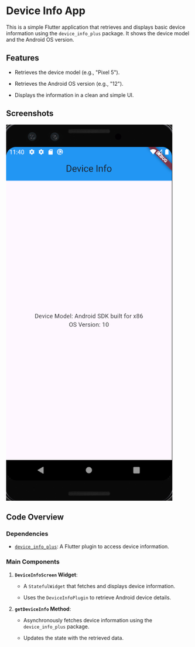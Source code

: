 # Device Info App

This is a simple Flutter application that retrieves and displays basic device information using the `device_info_plus` package. It shows the device model and the Android OS version.

## Features

- Retrieves the device model (e.g., "Pixel 5").
    
- Retrieves the Android OS version (e.g., "12").
    
- Displays the information in a clean and simple UI.
## Screenshots
![Output Screenshot](output.png)

## Code Overview
### Dependencies

- [`device_info_plus`](https://pub.dev/packages/device_info_plus): A Flutter plugin to access device information.
### Main Components

1. **`DeviceInfoScreen` Widget**:
    
    - A `StatefulWidget` that fetches and displays device information.
        
    - Uses the `DeviceInfoPlugin` to retrieve Android device details.
        
2. **`getDeviceInfo` Method**:
    
    - Asynchronously fetches device information using the `device_info_plus` package.
        
    - Updates the state with the retrieved data.